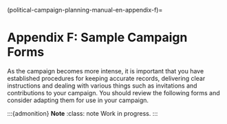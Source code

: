 (political-campaign-planning-manual-en-appendix-f)=
# Appendix F: Sample Campaign Forms

As the campaign becomes more intense, it is important that you have established procedures for keeping accurate records, delivering clear instructions and dealing with various things such as invitations and contributions to your campaign.
You should review the following forms and consider adapting them for use in your campaign.

:::{admonition} **Note**
:class: note
Work in progress.
:::